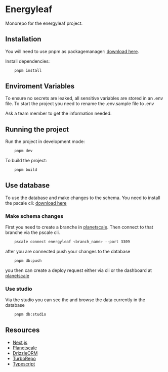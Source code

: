 
# Energyleaf

Monorepo for the energyleaf project.


## Installation

You will need to use pnpm as packagemanager: [download here](https://pnpm.io/installation).


Install dependencies:
```bash
    pnpm install
```

## Enviroment Variables
To ensure no secrets are leaked, all sensitive variables are stored in an .env file.
To start the project you need to rename the .env.sample file to .env

Ask a team member to get the information needed.

## Running the project

Run the project in development mode:

```bash
    pnpm dev
```

To build the project:
```bash
    pnpm build
```

## Use database
To use the database and make changes to the schema. You need to install the pscale cli: [download here](https://planetscale.com/features/cli)

### Make schema changes
First you need to create a branche in [planetscale](https://planetscale.com). Then connect to that branche via the pscale cli.

```bash
    pscale connect energyleaf <branch_name> --port 3309
```

after you are connected push your changes to the database

```bash
    pnpm db:push
```

you then can create a deploy request either via cli or the dashboard at [planetscale](https://planetscale.com)

### Use studio
Via the studio you can see the and browse the data currently in the database

```bash
    pnpm db:studio
```

## Resources

- [Next.js](https://nextjs.org/docs)
- [Planetscale](https://planetscale.com/docs)
- [DrizzleORM](https://orm.drizzle.team/docs/overview)
- [TurboRepo](https://turbo.build/repo/docs)
- [Typescript](https://www.typescriptlang.org/docs/)
